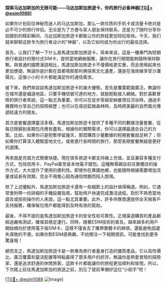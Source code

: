 **探索马达加斯加的无限可能——马达加斯加旅遊卡，你的旅行必备神器[[TG💪+ @esim1088](https://t.me/s/esim1088)]**

如果你计划前往神秘而迷人的马达加斯加，那么一款优质的手机卡或流量卡绝对是必不可少的旅行伴侣。无论是为了方便与家人朋友保持联系，还是为了随时分享你拍摄到的精彩瞬间，马达加斯加旅遊卡都能让你的旅程更加轻松愉快。今天，我们就来聊聊这款专为旅行者设计的“神器”，以及它如何成为你出行的最佳选择。

首先，让我们了解一下什么是馬達加斯加旅遊卡。简单来说，這是一種專門為短期旅行者設計的預付式SIM卡，提供當地網絡服務，讓你在旅行期間能夠隨時保持聯繫。與普通的國際漫遊相比，馬達加斯加旅遊卡不僅價格更实惠，而且使用起來也更加便捷。無論你是計劃在首都塔那那利佛探索文化遺產，還是在海岸線享受沙灘陽光，這張小小的卡片都能滿足你的通信需求。

接下來，我們來談談馬達加斯加旅遊卡的幾大優勢。首先是覆蓋範圍廣泛。無論你在城市還是偏遠地區，只要手機信號可達的地方，就能輕鬆接入網絡。對於喜歡冒險的旅行者來說，這一點尤為重要。你可以在徒步穿越安納曼德拉河谷時，通過手機實時分享自己的探險經歷；也可以在尋訪狐猴森林時，及時將美麗的自然風光傳遞給遠方的朋友。

其次是套餐選擇靈活多樣。馬達加斯加旅遊卡提供了多種不同的數據流量套餐，從每日限額到長期包月應有盡有。根據你的實際需求，你可以選擇最適合自己的方案。比如，如果你只是短暫停留幾天，那麼購買少量數據的短期套餐就足夠了；但如果你打算深入體驗當地文化，或者進行長時間的旅行，那麼長期套餐無疑是更好的選擇。

再來就是充值方式簡單快捷。現在很多旅遊卡都支持線上充值，並且兼容多種支付方式，包括信用卡、PayPal甚至是本地電子錢包。這種無需親自前往實體店的操作方式，大大提升了使用的便利性。即使你在異國他鄉，也能隨時根據需要增加流量或延長有效期，完全不用擔心因為通信問題而陷入困境。

除了上述優點外，馬達加斯加旅遊卡還有一些細節上的設計值得稱道。例如，它通常會附帶一份詳細的手機設置指南，幫助用戶快速完成激活過程。對於不熟悉當地語言或技術操作的人來說，這一點尤其重要。此外，許多供應商還提供全天候客戶支持服務，確保每位用戶都能得到及時有效的幫助。

最後，不得不提的是馬達加斯加旅遊卡的安全性和可靠性。正規渠道購買的產品都經過嚴格測試，確保其穩定運行。同時，隨著ESIM技術的普及，越來越多的用戶開始傾向於使用電子版SIM卡，這樣不僅省去了攜帶實體卡的麻煩，還能避免因遺失導致的不便。如果你對ESIM感興趣，不妨關注一下相關資訊，可能會找到更多驚喜哦！

總而言之，馬達加斯加旅遊卡是一款專為旅行者量身打造的優質產品，它以高性價比、廣泛覆蓋和靈活配置等特點贏得了眾多用戶的好評。無論你是熱愛冒險的探險家，還是追求舒適的休閒旅客，這款卡片都能讓你的旅程更加順利和愉悅。所以，下次踏上前往馬達加斯加的旅途之前，別忘了提前準備好這位“小助手”吧！

[[TG💪+ @esim1088](https://t.me/s/esim1088) ![Image](https://i.postimg.cc/4NQfJmqS/Snipaste-2025-05-13-00-14-12.png)]